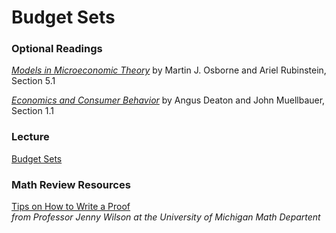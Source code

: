 # Budget Sets  

### Optional Readings  

[_Models in Microeconomic Theory_](https://www.openbookpublishers.com/books/10.11647/obp.0211) by 
Martin J. Osborne and Ariel Rubinstein, Section 5.1

[_Economics and Consumer Behavior_](https://doi-org.ezproxy2.williams.edu/10.1017/CBO9780511805653) by 
Angus Deaton and John Muellbauer, Section 1.1  

### Lecture  

[Budget Sets](2-budget-set-notes-2022-09-14.pdf)

### Math Review Resources 

[Tips on How to Write a Proof](http://www.math.lsa.umich.edu/~jchw/PrimerOnProof.pdf)  
_from Professor Jenny Wilson at the University of Michigan Math Departent_
